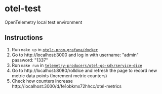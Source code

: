 # otel-test
OpenTelemetry local test environment

## Instructions
1. Run `make up` in [`otelc-prom-grafana/docker`](./otelc-prom-grafana/docker)
2. Go to http://localhost:3000 and log in with username: "admin" password: "1337"
3. Run `make run` in [`telemetry-producers/otel-go-sdk/service-dice`](./telemetry-producers/otel-go-sdk/service-dice)
4. Go to http://localhost:8080/rolldice and refresh the page to record new metric data points (Increment metric counters)
5. Check how counters increase http://localhost:3000/d/fe1obkmx72hhcc/otel-metrics
